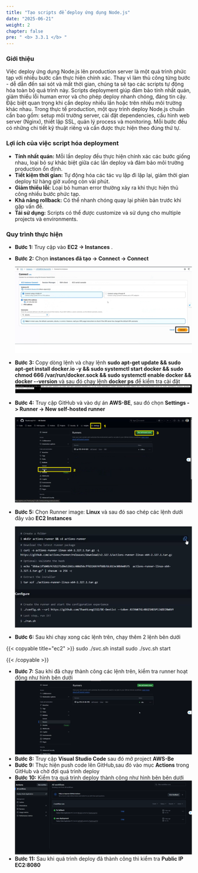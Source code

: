 ```yaml
---
title: "Tạo scripts để deploy ứng dụng Node.js"
date: "2025-06-21"
weight: 2
chapter: false
pre: " <b> 3.3.1 </b> "
---
```


### Giới thiệu

Việc deploy ứng dụng Node.js lên production server là một quá trình phức tạp với nhiều bước cần thực hiện chính xác. Thay vì làm thủ công từng bước - dễ dẫn đến sai sót và mất thời gian, chúng ta sẽ tạo các scripts tự động hóa toàn bộ quá trình này.
Scripts deployment giúp đảm bảo tính nhất quán, giảm thiểu lỗi human error và cho phép deploy nhanh chóng, đáng tin cậy. Đặc biệt quan trọng khi cần deploy nhiều lần hoặc trên nhiều môi trường khác nhau.
Trong thực tế production, một quy trình deploy Node.js chuẩn cần bao gồm: setup môi trường server, cài đặt dependencies, cấu hình web server (Nginx), thiết lập SSL, quản lý process và monitoring. Mỗi bước đều có những chi tiết kỹ thuật riêng và cần được thực hiện theo đúng thứ tự.

### Lợi ích của việc script hóa deployment

- **Tính nhất quán:** Mỗi lần deploy đều thực hiện chính xác các bước giống nhau, loại bỏ sự khác biệt giữa các lần deploy và đảm bảo môi trường production ổn định.
- **Tiết kiệm thời gian:** Tự động hóa các tác vụ lặp đi lặp lại, giảm thời gian deploy từ hàng giờ xuống còn vài phút.
- **Giảm thiểu lỗi:** Loại bỏ human error thường xảy ra khi thực hiện thủ công nhiều bước phức tạp.
- **Khả năng rollback:** Có thể nhanh chóng quay lại phiên bản trước khi gặp vấn đề.
- **Tái sử dụng:** Scripts có thể được customize và sử dụng cho multiple projects và environments.

### Quy trình thực hiện

- **Bước 1:** Truy cập vào **EC2 -> Instances** .

- **Bước 2:** Chọn **instances đã tạo -> Connect -> Connect**

  ![Kết nối Instance](/images/3.Containerization/3.3/3.3.2/1.png)

- **Bước 3:** Copy dòng lệnh và chạy lệnh **sudo apt-get update && sudo apt-get install docker.io -y && sudo systemctl start docker && sudo chmod 666 /var/run/docker.sock && sudo systemctl enable docker && docker --version** và sau đó chạy lệnh **docker ps** để kiểm tra cài đặt
  ![Cài đặt Docker trên Ubuntu](/images/3.Containerization/3.3/3.3.2/2.png)

- **Bước 4:** Truy cập GitHub và vào dự án **AWS-BE**, sau đó chọn **Settings -> Runner -> New self-hosted runner**

  ![Truy cập Runner trong Github](/images/3.Containerization/3.3/3.3.2/3.png)

- **Bước 5:** Chọn Runner image: **Linux** và sau đó sao chép các lệnh dưới đây vào **EC2 Instances**

  ![Truy cập Runner trong Github](/images/3.Containerization/3.3/3.3.2/4.png)

- **Bước 6:** Sau khi chạy xong các lệnh trên, chạy thêm 2 lệnh bên dưới

{{< copyable title="ec2" >}}
sudo ./svc.sh install
sudo ./svc.sh start

{{< /copyable >}}

- **Bước 7:** Sau khi đã chạy thành công các lệnh trên, kiểm tra runner hoạt động như hình bên dưới
  ![Truy cập Runner trong Github](/images/3.Containerization/3.3/3.3.2/6.png)
- **Bước 8:** Truy cập **Visual Studio Code** sau đó mở project **AWS-Be**
- **Bước 9:** Thực hiện push code lên GitHub,sau đó vào mục **Actions** trong GitHub và chờ đợi quá trình deploy
- **Bước 10:** Kiểm tra quá trình deploy thành công như hình bên bên dưới
  ![Truy cập Runner trong Github](/images/3.Containerization/3.3/3.3.2/5.png)
- **Bước 11:** Sau khi quá trình deploy đã thành công thì kiểm tra **Public IP EC2:8080**
